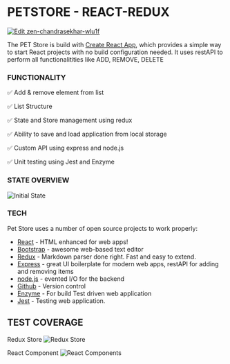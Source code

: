 # PETSTORE - REACT-REDUX

[![Edit zen-chandrasekhar-wlu1f](https://codesandbox.io/static/img/play-codesandbox.svg)](https://codesandbox.io/s/zen-chandrasekhar-wlu1f?fontsize=14&hidenavigation=1&theme=dark)

The PET Store is build with [Create React App](https://github.com/facebookincubator/create-react-app), which provides a simple way to start React projects with no build configuration needed.
It uses restAPI to perform all functionalitities like ADD, REMOVE, DELETE

### FUNCTIONALITY

✅ Add & remove element from list

✅ List Structure

✅ State and Store management using redux

✅ Ability to save and load application from local storage

✅ Custom API using express and node.js

✅ Unit testing using Jest and Enzyme

### STATE OVERVIEW

![Initial State](https://i.imgur.com/EVRSF9E.png)


### TECH

Pet Store uses a number of open source projects to work properly:

- [React](https://reactjs.org/) - HTML enhanced for web apps!
- [Bootstrap](https://getbootstrap.com/) - awesome web-based text editor
- [Redux](https://redux.js.org/) - Markdown parser done right. Fast and easy to extend.
- [Express](http://expressjs.com/) - great UI boilerplate for modern web apps, restAPI for adding and removing items
- [node.js](https://nodejs.org/en/) - evented I/O for the backend
- [Github](https://github.com/NehG) - Version control
- [Enzyme](https://enzymejs.github.io/enzyme/) - For build Test driven web application
- [Jest](https://jestjs.io/docs/en/tutorial-react) - Testing web application.

## TEST COVERAGE

Redux Store
![Redux Store](https://i.imgur.com/S00J0dq.png)

React Component
![React Components](https://i.imgur.com/ZfouM6P.png)

